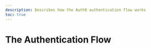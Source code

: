 ```yaml
---
description: Describes how the Auth0 authentication flow works
toc: true
---
```

# The Authentication Flow
